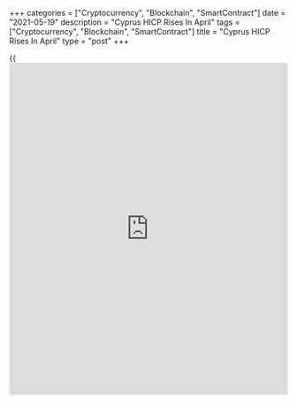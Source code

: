 +++
categories = ["Cryptocurrency", "Blockchain", "SmartContract"]
date = "2021-05-19"
description = "Cyprus HICP Rises In April"
tags = ["Cryptocurrency", "Blockchain", "SmartContract"]
title = "Cyprus HICP Rises In April"
type = "post"
+++

{{<iframe id="large-banner" src="https://www.bounty.group/#slide=6.0" width="100%" height="600" scrolling="no" style="border: 0px solid rgb(216, 221, 230); border-radius: 3px;">}}

Cyprus's EU measure of consumer prices increased in April, data from the
statistical office showed on Wednesday.

The harmonized index of consumer prices, or HICP, grew 1.2 percent year-
on-year in April.

Prices for clothing and footwear increased 5.1 percent annually in April
and those of transport rose 5.0 percent.

Prices for housing, water, electricity, gas and other fuels, and
recreation and culture gained by 3.0 percent and 2.9 percent,
respectively.

On a month-on-month basis, the HICP rose 0.8 percent in April.

For the January to April period, the HICP decreased 0.1 percent compared
to the corresponding period of the previous year.

For comments and feedback [contact](https://www.playgroundfx.com/contact/): editorial@rtt[news](https://www.letsplayfx.com/blog/forex-news-website/).com

[Economic News][1]

 **What parts of the world are seeing the best (and worst) economic
performances lately? Click[here][2] to check out our [Econ Scorecard][2]
and find out! See up-to-the-moment [ranking](https://www.playgroundfx.com/blog/crypto-exchange-ranking/)s for the best and worst
performers in [GDP][3], [unemployment rate][4], [inflation][5] and much
more.**

   1. www.rtt[news](https://www.letsplayfx.com/blog/forex-news-website/).com/Content/EconomicNews.aspx
   2. www.rtt[news](https://www.letsplayfx.com/blog/forex-news-website/).com/economic-scorecard/world-rank/industrial-production/highest-performance.aspx
   3. www.rtt[news](https://www.letsplayfx.com/blog/forex-news-website/).com/economic-scorecard/world-rank/GDP/highest-performance.aspx
   4. www.rtt[news](https://www.letsplayfx.com/blog/forex-news-website/).com/economic-scorecard/world-rank/unemployment-rate/lowest-performance.aspx
   5. www.rtt[news](https://www.letsplayfx.com/blog/forex-news-website/).com/economic-scorecard/world-rank/CPI/highest-performance.aspx